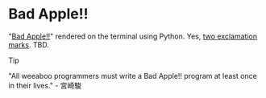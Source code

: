 # Bad Apple!!
"[Bad Apple!!](https://youtu.be/watch?v=FtutLA63Cp8)" rendered on the terminal using Python. Yes, [two exclamation marks](https://www.reddit.com/r/japan/comments/6u5evk/how_come_double_exclamation_marks_are_so_common). TBD.

> [!TIP]
> "All weeaboo programmers must write a Bad Apple!! program at least once in their lives." - 宮崎駿
<!-- "Anime was a fucking mistake." - 宮崎駿 -->